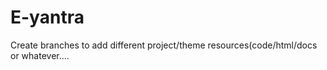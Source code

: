 # E-yantra

Create branches to add different project/theme resources(code/html/docs or whatever....
